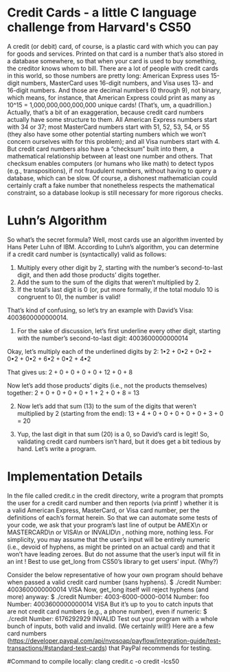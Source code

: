 # Credit Cards -  a little C language challenge from Harvard's CS50 

A credit (or debit) card, of course, is a plastic card with which you can pay for goods and
services. Printed on that card is a number that’s also stored in a database somewhere, so that
when your card is used to buy something, the creditor knows whom to bill. There are a lot of
people with credit cards in this world, so those numbers are pretty long: American Express
uses 15-digit numbers, MasterCard uses 16-digit numbers, and Visa uses 13- and 16-digit
numbers. And those are decimal numbers (0 through 9), not binary, which means, for
instance, that American Express could print as many as 10^15 = 1,000,000,000,000,000
unique cards! (That’s, um, a quadrillion.)
Actually, that’s a bit of an exaggeration, because credit card numbers actually have some
structure to them. All American Express numbers start with 34 or 37; most MasterCard
numbers start with 51, 52, 53, 54, or 55 (they also have some other potential starting
numbers which we won’t concern ourselves with for this problem); and all Visa numbers
start with 4. But credit card numbers also have a “checksum” built into them, a mathematical
relationship between at least one number and others. That checksum enables computers (or
humans who like math) to detect typos (e.g., transpositions), if not fraudulent numbers,
without having to query a database, which can be slow. Of course, a dishonest
mathematician could certainly craft a fake number that nonetheless respects the
mathematical constraint, so a database lookup is still necessary for more rigorous checks.

# Luhn’s Algorithm

So what’s the secret formula? Well, most cards use an algorithm invented by Hans Peter
Luhn of IBM. According to Luhn’s algorithm, you can determine if a credit card number is
(syntactically) valid as follows:

1. Multiply every other digit by 2, starting with the number’s second-to-last digit, and
then add those products’ digits together.
2. Add the sum to the sum of the digits that weren’t multiplied by 2.
3. If the total’s last digit is 0 (or, put more formally, if the total modulo 10 is congruent to
0), the number is valid!

That’s kind of confusing, so let’s try an example with David’s Visa: 4003600000000014.

1. For the sake of discussion, let’s first underline every other digit, starting with the
number’s second-to-last digit:
4003600000000014

Okay, let’s multiply each of the underlined digits by 2:
1•2 + 0•2 + 0•2 + 0•2 + 0•2 + 6•2 + 0•2 + 4•2

That gives us:
2 + 0 + 0 + 0 + 0 + 12 + 0 + 8

Now let’s add those products’ digits (i.e., not the products themselves) together:
2 + 0 + 0 + 0 + 0 + 1 + 2 + 0 + 8 = 13

2. Now let’s add that sum (13) to the sum of the digits that weren’t multiplied by 2
(starting from the end):
13 + 4 + 0 + 0 + 0 + 0 + 0 + 3 + 0 = 20

3. Yup, the last digit in that sum (20) is a 0, so David’s card is legit!
So, validating credit card numbers isn’t hard, but it does get a bit tedious by hand. Let’s write
a program.

# Implementation Details

In the file called credit.c in the credit directory, write a program that prompts the user
for a credit card number and then reports (via printf ) whether it is a valid American
Express, MasterCard, or Visa card number, per the definitions of each’s format herein. So that
we can automate some tests of your code, we ask that your program’s last line of output be
AMEX\n or MASTERCARD\n or VISA\n or INVALID\n , nothing more, nothing less. For
simplicity, you may assume that the user’s input will be entirely numeric (i.e., devoid of
hyphens, as might be printed on an actual card) and that it won’t have leading zeroes. But do
not assume that the user’s input will fit in an int ! Best to use get_long from CS50’s
library to get users’ input. (Why?)

Consider the below representative of how your own program should behave when passed a
valid credit card number (sans hyphens).
$ ./credit
Number: 4003600000000014
VISA
Now, get_long itself will reject hyphens (and more) anyway:
$ ./credit
Number: 4003-6000-0000-0014
Number: foo
Number: 4003600000000014
VISA
But it’s up to you to catch inputs that are not credit card numbers (e.g., a phone number),
even if numeric:
$ ./credit
Number: 6176292929
INVALID
Test out your program with a whole bunch of inputs, both valid and invalid. (We certainly
will!) Here are a few card numbers (https://developer.paypal.com/api/nvpsoap/payflow/integration-guide/test-transactions/#standard-test-cards) that PayPal
recommends for testing.


#Command to compile locally:
clang credit.c -o credit -lcs50

